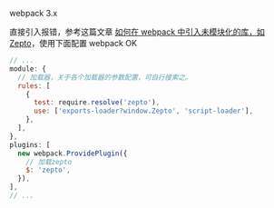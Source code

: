 webpack 3.x

直接引入报错，参考这篇文章 [如何在 webpack 中引入未模块化的库，如 Zepto](https://sebastianblade.com/how-to-import-unmodular-library-like-zepto/)，使用下面配置 webpack OK

```js
// ...
module: {
  // 加载器，关于各个加载器的参数配置，可自行搜索之。
  rules: [
    {
      test: require.resolve('zepto'),
      use: ['exports-loader?window.Zepto', 'script-loader'],
    },
  ],
},
plugins: [
  new webpack.ProvidePlugin({
    // 加载zepto
    $: 'zepto',
  }),
],
// ...
```
